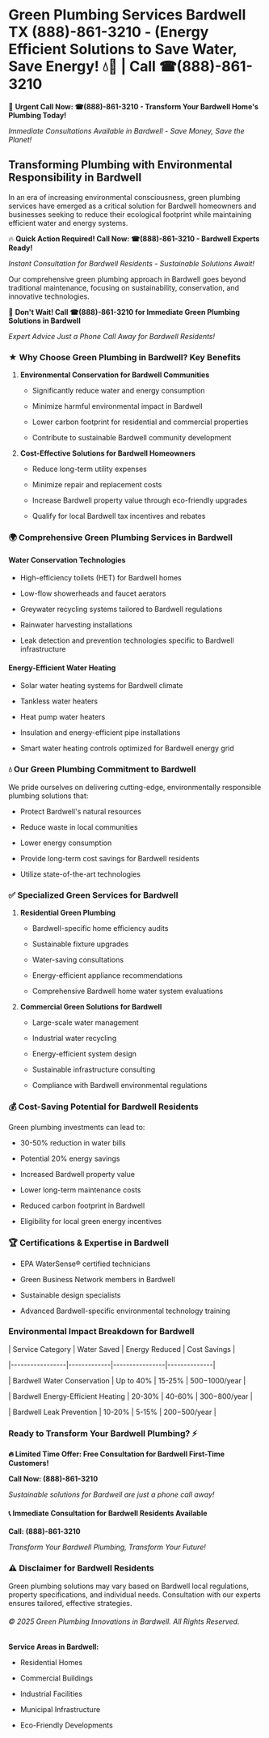 # Green Plumbing Services Bardwell TX (888)-861-3210 - (Energy Efficient Solutions to Save Water, Save Energy! 💧🌿 | Call ☎(888)-861-3210

🚨 **Urgent Call Now: ☎(888)-861-3210 - Transform Your Bardwell Home's Plumbing Today!**
*Immediate Consultations Available in Bardwell - Save Money, Save the Planet!*

## Transforming Plumbing with Environmental Responsibility in Bardwell

In an era of increasing environmental consciousness, green plumbing services have emerged as a critical solution for Bardwell homeowners and businesses seeking to reduce their ecological footprint while maintaining efficient water and energy systems. 

🔥 **Quick Action Required! Call Now: ☎(888)-861-3210 - Bardwell Experts Ready!**
*Instant Consultation for Bardwell Residents - Sustainable Solutions Await!*

Our comprehensive green plumbing approach in Bardwell goes beyond traditional maintenance, focusing on sustainability, conservation, and innovative technologies.

🚨 **Don't Wait! Call ☎(888)-861-3210 for Immediate Green Plumbing Solutions in Bardwell**
*Expert Advice Just a Phone Call Away for Bardwell Residents!*

### ★ Why Choose Green Plumbing in Bardwell? Key Benefits

1. **Environmental Conservation for Bardwell Communities** 
   - Significantly reduce water and energy consumption
   - Minimize harmful environmental impact in Bardwell
   - Lower carbon footprint for residential and commercial properties
   - Contribute to sustainable Bardwell community development

2. **Cost-Effective Solutions for Bardwell Homeowners** 
   - Reduce long-term utility expenses
   - Minimize repair and replacement costs
   - Increase Bardwell property value through eco-friendly upgrades
   - Qualify for local Bardwell tax incentives and rebates

### 🌍 Comprehensive Green Plumbing Services in Bardwell

#### Water Conservation Technologies
- High-efficiency toilets (HET) for Bardwell homes
- Low-flow showerheads and faucet aerators
- Greywater recycling systems tailored to Bardwell regulations
- Rainwater harvesting installations
- Leak detection and prevention technologies specific to Bardwell infrastructure

#### Energy-Efficient Water Heating
- Solar water heating systems for Bardwell climate
- Tankless water heaters
- Heat pump water heaters
- Insulation and energy-efficient pipe installations
- Smart water heating controls optimized for Bardwell energy grid

### 💧 Our Green Plumbing Commitment to Bardwell

We pride ourselves on delivering cutting-edge, environmentally responsible plumbing solutions that:
- Protect Bardwell's natural resources
- Reduce waste in local communities
- Lower energy consumption
- Provide long-term cost savings for Bardwell residents
- Utilize state-of-the-art technologies

### ✅ Specialized Green Services for Bardwell

1. **Residential Green Plumbing**
   - Bardwell-specific home efficiency audits
   - Sustainable fixture upgrades
   - Water-saving consultations
   - Energy-efficient appliance recommendations
   - Comprehensive Bardwell home water system evaluations

2. **Commercial Green Solutions for Bardwell**
   - Large-scale water management
   - Industrial water recycling
   - Energy-efficient system design
   - Sustainable infrastructure consulting
   - Compliance with Bardwell environmental regulations

### 💰 Cost-Saving Potential for Bardwell Residents

Green plumbing investments can lead to:
- 30-50% reduction in water bills
- Potential 20% energy savings
- Increased Bardwell property value
- Lower long-term maintenance costs
- Reduced carbon footprint in Bardwell
- Eligibility for local green energy incentives

### 🏆 Certifications & Expertise in Bardwell

- EPA WaterSense® certified technicians
- Green Business Network members in Bardwell
- Sustainable design specialists
- Advanced Bardwell-specific environmental technology training

### Environmental Impact Breakdown for Bardwell

| Service Category | Water Saved | Energy Reduced | Cost Savings |
|-----------------|-------------|----------------|--------------|
| Bardwell Water Conservation | Up to 40% | 15-25% | $500-$1000/year |
| Bardwell Energy-Efficient Heating | 20-30% | 40-60% | $300-$800/year |
| Bardwell Leak Prevention | 10-20% | 5-15% | $200-$500/year |

### Ready to Transform Your Bardwell Plumbing? ⚡

**🔥 Limited Time Offer: Free Consultation for Bardwell First-Time Customers!**

**Call Now: (888)-861-3210**
*Sustainable solutions for Bardwell are just a phone call away!*

#### 📞 Immediate Consultation for Bardwell Residents Available

**Call: (888)-861-3210**
*Transform Your Bardwell Plumbing, Transform Your Future!*

### ⚠️ Disclaimer for Bardwell Residents

Green plumbing solutions may vary based on Bardwell local regulations, property specifications, and individual needs. Consultation with our experts ensures tailored, effective strategies.

###### © 2025 Green Plumbing Innovations in Bardwell. All Rights Reserved.

**Service Areas in Bardwell:** 
- Residential Homes
- Commercial Buildings
- Industrial Facilities
- Municipal Infrastructure
- Eco-Friendly Developments